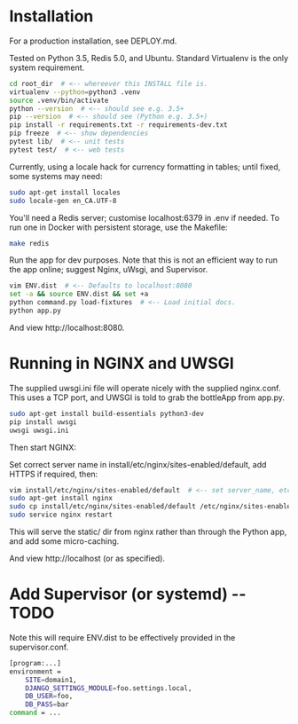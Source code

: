 # Installation

For a production installation, see DEPLOY.md.

Tested on Python 3.5, Redis 5.0, and Ubuntu. Standard Virtualenv is the only 
system requirement. 

```bash
cd root_dir  # <-- whereever this INSTALL file is.
virtualenv --python=python3 .venv
source .venv/bin/activate
python --version  # <-- should see e.g. 3.5+
pip --version  # <-- should see (Python e.g. 3.5+)
pip install -r requirements.txt -r requirements-dev.txt
pip freeze  # <-- show dependencies
pytest lib/  # <-- unit tests
pytest test/  # <-- web tests
```

Currently, using a locale hack for currency formatting in tables; until fixed,
some systems may need:

```bash
sudo apt-get install locales
sudo locale-gen en_CA.UTF-8
```

You'll need a Redis server; customise localhost:6379 in .env if needed. To run
one in Docker with persistent storage, use the Makefile: 

```bash
make redis
```

Run the app for dev purposes. Note that this is not an efficient way to run the
app online; suggest Nginx, uWsgi, and Supervisor.

```bash
vim ENV.dist  # <-- Defaults to localhost:8080
set -a && source ENV.dist && set +a
python command.py load-fixtures  # <-- Load initial docs.
python app.py
```

And view http://localhost:8080.

# Running in NGINX and UWSGI

The supplied uwsgi.ini file will operate nicely with the supplied nginx.conf.
This uses a TCP port, and UWSGI is told to grab the bottleApp from app.py.

```bash
sudo apt-get install build-essentials python3-dev
pip install uwsgi
uwsgi uwsgi.ini
```

Then start NGINX:

Set correct server name in install/etc/nginx/sites-enabled/default, add HTTPS
if required, then:

```bash
vim install/etc/nginx/sites-enabled/default  # <-- set server_name, etc
sudo apt-get install nginx
sudo cp install/etc/nginx/sites-enabled/default /etc/nginx/sites-enabled/default
sudo service nginx restart
```

This will serve the static/ dir from nginx rather than through the Python app,
and add some micro-caching.

And view http://localhost (or as specified).

# Add Supervisor (or systemd) -- TODO

Note this will require ENV.dist to be effectively provided in the
supervisor.conf.

```bash
[program:...]
environment = 
    SITE=domain1,
    DJANGO_SETTINGS_MODULE=foo.settings.local,
    DB_USER=foo,
    DB_PASS=bar
command = ...
```
